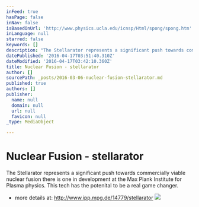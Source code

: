 ```yaml
---
inFeed: true
hasPage: false
inNav: false
isBasedOnUrl: 'http://www.physics.ucla.edu/icnsp/Html/spong/spong.htm'
inLanguage: null
starred: false
keywords: []
description: "The Stellarator represents a significant push towards commercially viable nuclear fusion \_there is one in development at the Max Plank Institute for Plasma physics. This tech has the potenital to be a real game changer."
datePublished: '2016-04-17T03:51:40.310Z'
dateModified: '2016-04-17T03:42:10.360Z'
title: Nuclear Fusion - stellarator
author: []
sourcePath: _posts/2016-03-06-nuclear-fusion-stellarator.md
published: true
authors: []
publisher:
  name: null
  domain: null
  url: null
  favicon: null
_type: MediaObject

---
```

# Nuclear Fusion - stellarator

The Stellarator represents a significant push towards commercially viable nuclear fusion  there is one in development at the Max Plank Institute for Plasma physics. This tech has the potenital to be a real game changer.

* more details at: http://www.ipp.mpg.de/14779/stellarator
![](https://the-grid-user-content.s3-us-west-2.amazonaws.com/d99f4e7a-58d1-472f-9fb8-a3015200b25b.jpg)